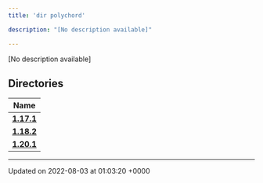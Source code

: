 ```yaml
---
title: 'dir polychord'

description: "[No description available]"

---
```







[No description available]

## Directories

| Name           |
| -------------- |
| **[1.17.1](/documentation/code/main/files/dir_7f63617121156b64dc906bee52c06e1e/#dir-1.17.1)**  |
| **[1.18.2](/documentation/code/main/files/dir_1be749cb9cddbb8deefe38ef8297a21a/#dir-1.18.2)**  |
| **[1.20.1](/documentation/code/main/files/dir_f4594c1bc7e5099f29f411d30112926c/#dir-1.20.1)**  |






-------------------------------

Updated on 2022-08-03 at 01:03:20 +0000
